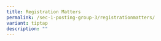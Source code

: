 ```yaml
---
title: Registration Matters
permalink: /sec-1-posting-group-3/registrationmatters/
variant: tiptap
description: ""
---
```


